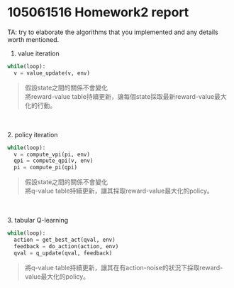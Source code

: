 # 105061516 Homework2 report

TA: try to elaborate the algorithms that you implemented and any details worth mentioned.


1. value iteration

```python
while(loop):
  v = value_update(v, env)
```

> 假設state之間的關係不會變化<br>
> 將reward-value table持續更新，讓每個state採取最新reward-value最大化的行動。
<br>
<br>
2. policy iteration

```python
while(loop):
  v = compute_vpi(pi, env)
  qpi = compute_qpi(v, env)
  pi = compute_pi(qpi)
```
> 假設state之間的關係不會變化<br>
> 將q-value table持續更新，讓其採取reward-value最大化的policy。
<br>
<br>
3. tabular Q-learning

```python
while(loop):
  action = get_best_act(qval, env)
  feedback = do_action(action, env)
  qval = q_update(qval, feedback)
```

> 將q-value table持續更新，讓其在有action-noise的狀況下採取reward-value最大化的policy。

